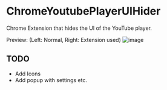 # ChromeYoutubePlayerUIHider

Chrome Extension that hides the UI of the YouTube player.

Preview: (Left: Normal, Right: Extension used)
![image](https://github.com/Brxnni/ChromeYoutubePlayerUIHider/assets/72916383/b6367a62-297f-41fc-8d31-dc37bd454c95)

## TODO

* Add Icons
* Add popup with settings etc.
